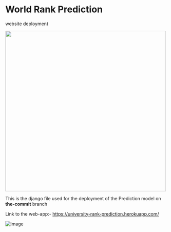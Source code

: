 # World Rank Prediction
website deployment

<img src="https://user-images.githubusercontent.com/78545675/146968924-e596327c-3a73-4543-9dc2-4227b7b1a32a.png" width=500>

This is the django file used for the deployment of the Prediction model on <b>the-commit</b> branch

Link to the web-app:- https://university-rank-prediction.herokuapp.com/

![image](https://user-images.githubusercontent.com/78545675/146968769-1a45a3bd-fd0a-4d19-80b4-c8a70b4d8194.png)
